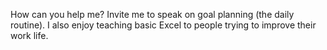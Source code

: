 How can you help me? Invite me to speak on goal planning (the daily routine). 
I also enjoy teaching basic Excel to people trying to improve their work life.
